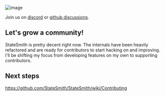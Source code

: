 ![image](https://user-images.githubusercontent.com/274012/218209851-c904835e-0989-40ce-8868-4f1ac964cbe8.png)

Join us on [discord](https://discord.com/invite/rNxNGQXWsU) or [github discussions](https://github.com/StateSmith/StateSmith/discussions).

## Let's grow a community!
StateSmith is pretty decent right now. The internals have been heavily refactored and are ready for contributors to start hacking on and improving.  I'll be shifting my focus from developing features on my own to supporting contributors.

## Next steps
https://github.com/StateSmith/StateSmith/wiki/Contributing
